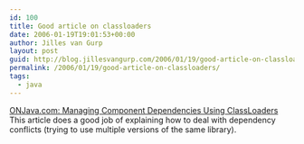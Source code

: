 ```yaml
---
id: 100
title: Good article on classloaders
date: 2006-01-19T19:01:53+00:00
author: Jilles van Gurp
layout: post
guid: http://blog.jillesvangurp.com/2006/01/19/good-article-on-classloaders/
permalink: /2006/01/19/good-article-on-classloaders/
tags:
  - java
---
```

[ONJava.com: Managing Component Dependencies Using ClassLoaders](http://www.onjava.com/pub/a/onjava/2005/04/13/dependencies.html) This article does a good job of explaining how to deal with dependency conflicts (trying to use multiple versions of the same library). 